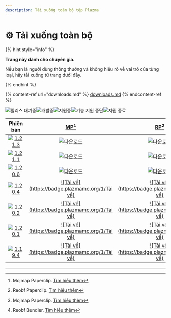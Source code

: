 ```yaml
---
description: Tải xuống toàn bộ tệp Plazma
---
```


# ⚙️ Tải xuống toàn bộ

{% hint style="info" %}

**Trang này dành cho chuyên gia.**

Nếu bạn là người dùng thông thường và không hiểu rõ về vai trò của từng loại,
hãy tải xuống từ trang dưới đây.

{% endhint %}

{% content-ref url="downloads.md" %}
[downloads.md](downloads.md)
{% endcontent-ref %}

[wtr]: <https://badge.plazmamc.org/0/Đang chờ phát hành>

![릴리스 대기중][wtr]![개발중](https://badge.plazmamc.org/1/개발중)![지원중](https://badge.plazmamc.org/2/지원중)![기능 지원 중단](https://badge.plazmamc.org/6/기능%20지원%20중단)![지원 종료](https://badge.plazmamc.org/4/지원%20종료)

|                                     Phiên bản                                     |                                                                                        [MP](#user-content-fn-1)[^1]                                                                                       |                                                                                        [RP](#user-content-fn-2)[^2]                                                                                       |                                                                                        [MB](#user-content-fn-3)[^3]                                                                                       |                                                                                        [RB](#user-content-fn-4)[^4]                                                                                       |
| :-------------------------------------------------------------------------------: | :-------------------------------------------------------------------------------------------------------------------------------------------------------------------------------------------------------: | :-------------------------------------------------------------------------------------------------------------------------------------------------------------------------------------------------------: | :-------------------------------------------------------------------------------------------------------------------------------------------------------------------------------------------------------: | :-------------------------------------------------------------------------------------------------------------------------------------------------------------------------------------------------------: |
| [![1.21.3](https://badge.plazmamc.org/1/1.21.3)](https://git.plazmamc.org/1.21.3) |                                                               [![다운로드](https://badge.plazmamc.org/1/다운로드)](https://dl.plazmamc.org/1.21.3/0)                                                              |                                                               [![다운로드](https://badge.plazmamc.org/1/다운로드)](https://dl.plazmamc.org/1.21.3/1)                                                              |                                                               [![다운로드](https://badge.plazmamc.org/1/다운로드)](https://dl.plazmamc.org/1.21.3/2)                                                              |                                                               [![다운로드](https://badge.plazmamc.org/1/다운로드)](https://dl.plazmamc.org/1.21.3/3)                                                              |
| [![1.21.1](https://badge.plazmamc.org/6/1.21.1)](https://git.plazmamc.org/1.21.1) |                                                               [![다운로드](https://badge.plazmamc.org/1/다운로드)](https://dl.plazmamc.org/1.21.1/0)                                                              |                                                               [![다운로드](https://badge.plazmamc.org/1/다운로드)](https://dl.plazmamc.org/1.21.1/1)                                                              |                                                               [![다운로드](https://badge.plazmamc.org/1/다운로드)](https://dl.plazmamc.org/1.21.1/2)                                                              |                                                               [![다운로드](https://badge.plazmamc.org/1/다운로드)](https://dl.plazmamc.org/1.21.1/3)                                                              |
| [![1.20.6](https://badge.plazmamc.org/2/1.20.6)](https://git.plazmamc.org/1.20.6) |                                                               [![다운로드](https://badge.plazmamc.org/1/다운로드)](https://dl.plazmamc.org/1.20.6/0)                                                              |                                                               [![다운로드](https://badge.plazmamc.org/1/다운로드)](https://dl.plazmamc.org/1.20.6/1)                                                              |                                                               [![다운로드](https://badge.plazmamc.org/1/다운로드)](https://dl.plazmamc.org/1.20.6/2)                                                              |                                                               [![다운로드](https://badge.plazmamc.org/1/다운로드)](https://dl.plazmamc.org/1.20.6/3)                                                              |
| [![1.20.4](https://badge.plazmamc.org/6/1.20.4)](https://git.plazmamc.org/1.20.4) | [![Tải về](https://badge.plazmamc.org/1/Tải về)](https://dl.plazmamc.org/1.20.4/0) | [![Tải về](https://badge.plazmamc.org/1/Tải về)](https://dl.plazmamc.org/1.20.4/1) | [![Tải về](https://badge.plazmamc.org/1/Tải về)](https://dl.plazmamc.org/1.20.4/2) | [![Tải về](https://badge.plazmamc.org/1/Tải về)](https://dl.plazmamc.org/1.20.4/3) |
| [![1.20.2](https://badge.plazmamc.org/4/1.20.2)](https://git.plazmamc.org/1.20.2) | [![Tải về](https://badge.plazmamc.org/1/Tải về)](https://dl.plazmamc.org/1.20.2/0) | [![Tải về](https://badge.plazmamc.org/1/Tải về)](https://dl.plazmamc.org/1.20.2/1) | [![Tải về](https://badge.plazmamc.org/1/Tải về)](https://dl.plazmamc.org/1.20.2/2) | [![Tải về](https://badge.plazmamc.org/1/Tải về)](https://dl.plazmamc.org/1.20.2/3) |
| [![1.20.1](https://badge.plazmamc.org/4/1.20.1)](https://git.plazmamc.org/1.20.1) | [![Tải về](https://badge.plazmamc.org/1/Tải về)](https://dl.plazmamc.org/1.20.1/0) | [![Tải về](https://badge.plazmamc.org/1/Tải về)](https://dl.plazmamc.org/1.20.1/1) | [![Tải về](https://badge.plazmamc.org/1/Tải về)](https://dl.plazmamc.org/1.20.1/2) | [![Tải về](https://badge.plazmamc.org/1/Tải về)](https://dl.plazmamc.org/1.20.1/3) |
| [![1.19.4](https://badge.plazmamc.org/4/1.19.4)](https://git.plazmamc.org/1.19.4) | [![Tải về](https://badge.plazmamc.org/1/Tải về)](https://dl.plazmamc.org/1.19.4/0) | [![Tải về](https://badge.plazmamc.org/1/Tải về)](https://dl.plazmamc.org/1.19.4/1) | [![Tải về](https://badge.plazmamc.org/1/Tải về)](https://dl.plazmamc.org/1.19.4/2) | [![Tải về](https://badge.plazmamc.org/1/Tải về)](https://dl.plazmamc.org/1.19.4/3) |

***

[^1]: Mojmap Paperclip. [Tìm hiểu thêm](../administration/getting-started#id-2)

[^2]: Reobf Paperclip. [Tìm hiểu thêm](../administration/getting-started#id-2)

[^3]: Mojmap Paperclip. [Tìm hiểu thêm](../administration/getting-started#id-2)

[^4]: Reobf Bundler. [Tìm hiểu thêm](../administration/getting-started#id-2)
